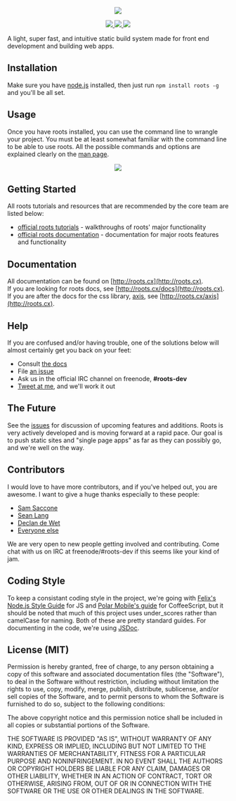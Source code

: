 <p align="center"><a><img src="http://cl.ly/PqFy/logo.png" /></a></p>

<p align="center">
  <a title='NPM version' href="http://badge.fury.io/js/roots">
    <img src='https://badge.fury.io/js/roots.png' />
  </a>
  <a title='Build Status' href="https://travis-ci.org/jenius/roots">
    <img src='https://travis-ci.org/jenius/roots.png?branch=master' />
  </a>
  <a title='Dependency Status' href="https://david-dm.org/jenius/roots">
    <img src='https://david-dm.org/jenius/roots.png' />
  </a>
</p>

A light, super fast, and intuitive static build system made for front end development and building web apps.

Installation
------------

Make sure you have [node.js](http://nodejs.org/) installed, then just run `npm install roots -g` and you'll be all set.

Usage
-----

Once you have roots installed, you can use the command line to wrangle your project. You must be at least somewhat familiar with the command line to be able to use roots. All the possible commands and options are explained clearly on the [man page](http://roots.cx/docs/man.html).

<p align="center"><a><img src="https://raw.github.com/slang800/psychic-ninja/master/terminal.png"/></a></p>

Getting Started
---------------

All roots tutorials and resources that are recommended by the core team are listed below:

- [official roots tutorials](http://roots.cx#tutorials) - walkthroughs of roots' major functionality    
- [official roots documentation](http://roots.cx/docs) - documentation for major roots features and functionality

Documentation
-------------

All documentation can be found on [http://roots.cx](http://roots.cx).    
If you are looking for roots docs, see [http://roots.cx/docs](http://roots.cx).    
If you are after the docs for the css library, [axis](https://github.com/jenius/axis), see [http://roots.cx/axis](http://roots.cx).

Help
----

If you are confused and/or having trouble, one of the solutions below will almost certainly get you back on your feet:

- Consult [the docs](http://roots.cx/docs)
- File [an issue](https://github.com/jenius/roots/issues)
- Ask us in the official IRC channel on freenode, **#roots-dev**
- [Tweet at me](http://twitter.com/jescalan), and we'll work it out


The Future
----------

See the [issues](https://github.com/jenius/roots/issues) for discussion of upcoming features and additions. Roots is very actively developed and is moving forward at a rapid pace. Our goal is to push static sites and "single page apps" as far as they can possibly go, and we're well on the way.

Contributors
------------

I would love to have more contributors, and if you've helped out, you are awesome. I want to give a huge thanks especially to these people:

- [Sam Saccone](https://github.com/samccone)
- [Sean Lang](https://github.com/slang800)
- [Declan de Wet](https://github.com/declandewet)
- [Everyone else](https://github.com/jenius/roots/contributors)

We are very open to new people getting involved and contributing. Come chat with us on IRC at freenode/#roots-dev if this seems like your kind of jam.

Coding Style
------------
To keep a consistant coding style in the project, we're going with [Felix's Node.js Style Guide](http://nodeguide.com/style.html) for JS and [Polar Mobile's guide](https://github.com/polarmobile/coffeescript-style-guide) for CoffeeScript, but it should be noted that much of this project uses under_scores rather than camelCase for naming. Both of these are pretty standard guides. For documenting in the code, we're using [JSDoc](http://usejsdoc.org/).

License (MIT)
-------------

Permission is hereby granted, free of charge, to any person obtaining a copy of this software and associated documentation files (the "Software"), to deal in the Software without restriction, including without limitation the rights to use, copy, modify, merge, publish, distribute, sublicense, and/or sell copies of the Software, and to permit persons to whom the Software is furnished to do so, subject to the following conditions:

The above copyright notice and this permission notice shall be included in all copies or substantial portions of the Software.

THE SOFTWARE IS PROVIDED "AS IS", WITHOUT WARRANTY OF ANY KIND, EXPRESS OR IMPLIED, INCLUDING BUT NOT LIMITED TO THE WARRANTIES OF MERCHANTABILITY, FITNESS FOR A PARTICULAR PURPOSE AND NONINFRINGEMENT. IN NO EVENT SHALL THE AUTHORS OR COPYRIGHT HOLDERS BE LIABLE FOR ANY CLAIM, DAMAGES OR OTHER LIABILITY, WHETHER IN AN ACTION OF CONTRACT, TORT OR OTHERWISE, ARISING FROM, OUT OF OR IN CONNECTION WITH THE SOFTWARE OR THE USE OR OTHER DEALINGS IN THE SOFTWARE.
